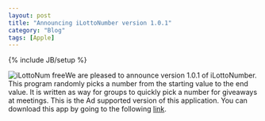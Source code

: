 ```yaml
---
layout: post
title: "Announcing iLottoNumber version 1.0.1"
category: "Blog"
tags: [Apple]
---
```

{% include JB/setup %}

![iLottoNum free](http://www.fekke.com/Content/images/iLottoNumicon.png)We are pleased to announce version 1.0.1 of iLottoNumber. This program randomly picks a number from the starting value to the end value. It is written as way for groups to quickly pick a number for giveaways at meetings. This is the Ad supported version of this application. You can download this app by going to the following [link](http://itunes.apple.com/WebObjects/MZStore.woa/wa/viewSoftware?id=377807340&mt=8).